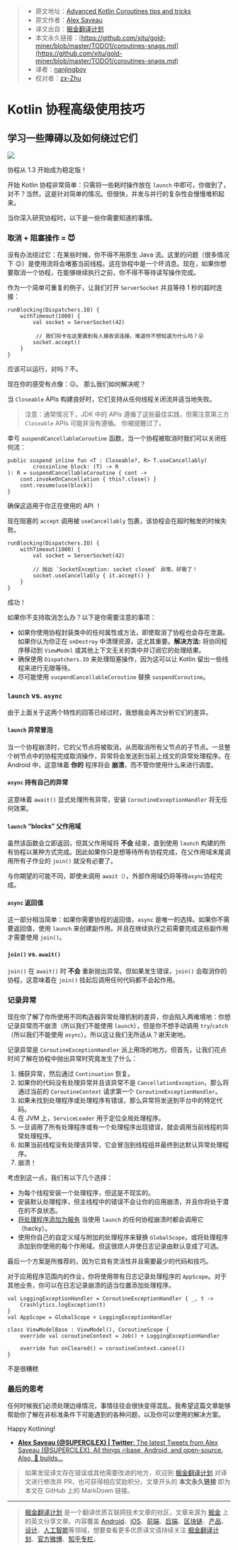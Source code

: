 > * 原文地址：[Advanced Kotlin Coroutines tips and tricks](https://proandroiddev.com/coroutines-snags-6bf6fb53a3d1)
> * 原文作者：[Alex Saveau](https://proandroiddev.com/@SUPERCILEX?source=post_header_lockup)
> * 译文出自：[掘金翻译计划](https://github.com/xitu/gold-miner)
> * 本文永久链接：[https://github.com/xitu/gold-miner/blob/master/TODO1/coroutines-snags.md](https://github.com/xitu/gold-miner/blob/master/TODO1/coroutines-snags.md)
> * 译者：[nanjingboy](https://github.com/nanjingboy)
> * 校对者：[zx-Zhu](https://github.com/zx-Zhu)

# Kotlin 协程高级使用技巧

## 学习一些障碍以及如何绕过它们

![](https://cdn-images-1.medium.com/max/800/1*xGP1VG9jCjZN1VqFKgrL9A.png)

协程从 1.3 开始成为稳定版！

开始 Kotlin 协程非常简单：只需将一些耗时操作放在 `launch` 中即可，你做到了，对不？当然，这是针对简单的情况。但很快，并发与并行的复杂性会慢慢堆积起来。

当你深入研究协程时，以下是一些你需要知道的事情。

### 取消 + 阻塞操作 = 😈

没有办法绕过它：在某些时候，你不得不用原生 Java 流。这里的问题（很多情况下 😉）是使用流将会堵塞当前线程。这在协程中是一个坏消息。现在，如果你想要取消一个协程，在能够继续执行之前，你不得不等待读写操作完成。

作为一个简单可重复的例子，让我们打开 `ServerSocket` 并且等待 1 秒的超时连接：

```
runBlocking(Dispatchers.IO) {
    withTimeout(1000) {
        val socket = ServerSocket(42)

         // 我们将卡在这里直到有人接收该连接。难道你不想知道为什么吗？😜
        socket.accept()
    }
}
```

应该可以运行，对吗？不。

现在你的感受有点像：😖。 那么我们如何解决呢？

当 `Closeable` APIs 构建良好时，它们支持从任何线程关闭流并适当地失败。

> 注意：通常情况下，JDK 中的 APIs 遵循了这些最佳实践，但需注意第三方 `Closeable` APIs 可能并没有遵循。 你被提醒过了。

幸亏 `suspendCancellableCoroutine` 函数，当一个协程被取消时我们可以关闭任何流：

```
public suspend inline fun <T : Closeable?, R> T.useCancellably(
        crossinline block: (T) -> R
): R = suspendCancellableCoroutine { cont ->
    cont.invokeOnCancellation { this?.close() }
    cont.resume(use(block))
}
```

确保这适用于你正在使用的 API ！

现在阻塞的 `accept` 调用被 `useCancellably` 包裹，该协程会在超时触发的时候失败。

```
runBlocking(Dispatchers.IO) {
    withTimeout(1000) {
        val socket = ServerSocket(42)

        // 抛出 `SocketException: socket closed` 异常。好极了！
        socket.useCancellably { it.accept() }
    }
}
```

成功！

如果你不支持取消怎么办？以下是你需要注意的事项：

*   如果你使用协程封装类中的任何属性或方法，即使取消了协程也会存在泄漏。如果你认为你正在 `onDestroy` 中清理资源，这尤其重要。**解决方法:** 将协同程序移动到 `ViewModel` 或其他上下文无关的类中并订阅它的处理结果。
*   确保使用 `Dispatchers.IO` 来处理阻塞操作，因为这可以让 Kotlin 留出一些线程来进行无限等待。
*   尽可能使用 `suspendCancellableCoroutine` 替换 `suspendCoroutine`。

### `launch` vs. `async`

由于上面关于这两个特性的回答已经过时，我想我会再次分析它们的差异。

#### `launch` 异常冒泡

当一个协程崩溃时，它的父节点将被取消，从而取消所有父节点的子节点。一旦整个树节点中的协程完成取消操作，异常将会发送到当前上线文的异常处理程序。在 Android 中，这意味着 **你的** 程序将会 **崩溃**，而不管你使用什么来进行调度。

#### `async` 持有自己的异常

这意味着 `await()` 显式处理所有异常，安装 `CoroutineExceptionHandler` 将无任何效果。

#### `launch` “blocks” 父作用域

虽然该函数会立即返回，但其父作用域将 **不会** 结束，直到使用 `launch` 构建的所有协程以某种方式完成。因此如果你只是想等待所有协程完成，在父作用域末尾调用所有子作业的 `join()` 就没有必要了。

与你期望的可能不同，即使未调用 `await（）`，外部作用域仍将等待`async`协程完成。

#### `async` 返回值

这一部分相当简单：如果你需要协程的返回值，`async` 是唯一的选择。如果你不需要返回值，使用 `launch` 来创建副作用。并且在继续执行之前需要完成这些副作用才需要使用 `join()`。

#### `join()` vs. `await()`

`join()` 在 `await()` 时 **不会** 重新抛出异常。但如果发生错误，`join()` 会取消你的协程，这意味着在 `join()` 挂起后调用任何代码都不会起作用。

### 记录异常

现在你了解了你所使用不同构造器异常处理机制的差异，你会陷入两难境地：你想记录异常而不崩溃（所以我们不能使用 `launch`），但是你不想手动调用 `try`/`catch` （所以我们不能使用 `async`）。所以这让我们无所适从？谢天谢地。

记录异常是  `CoroutineExceptionHandler` 派上用场的地方。但首先，让我们花点时间了解在协程中抛出异常时究竟发生了什么：

1.  捕获异常，然后通过 `Continuation` 恢复。
2.  如果你的代码没有处理异常并且该异常不是 `CancellationException`，那么将通过当前的 `CoroutineContext` 请求第一个 `CoroutineExceptionHandler`。
3.  如果未找到处理程序或处理程序有错误，那么异常将发送到平台中的特定代码。
4.  在 JVM 上，`ServiceLoader` 用于定位全局处理程序。
5.  一旦调用了所有处理程序或有一个处理程序出现错误，就会调用当前线程的异常处理程序。
6.  如果当前线程没有处理该异常，它会冒泡到线程组并最终到达默认异常处理程序。
7.  崩溃！

考虑到这一点，我们有以下几个选择：

*   为每个线程安装一个处理程序，但这是不现实的。
*   安装默认处理程序，但主线程中的错误不会让你的应用崩溃，并且你将处于潜在的不良状态。
*   [将处理程序添加为服务](https://gist.github.com/SUPERCILEX/f4b01ccf6fd4ef7ec0a85dbd59c89d6c) 当使用 `launch` 的任何协程崩溃时都会调用它（hacky）。
*   使用你自己的自定义域与附加的处理程序来替换 `GlobalScope`，或将处理程序添加到你使用的每个作用域，但这很烦人并使日志记录由默认变成了可选。

最后一个方案是所推荐的，因为它具有灵活性并且需要最少的代码和技巧。

对于应用程序范围内的作业，你将使用带有日志记录处理程序的 `AppScope`。对于其他业务，你可以在日志记录崩溃的适当位置添加处理程序。

```
val LoggingExceptionHandler = CoroutineExceptionHandler { _, t ->
    Crashlytics.logException(t)
}
val AppScope = GlobalScope + LoggingExceptionHandler
```

```
class ViewModelBase : ViewModel(), CoroutineScope {
    override val coroutineContext = Job() + LoggingExceptionHandler

    override fun onCleared() = coroutineContext.cancel()
}
```

不是很糟糕

### 最后的思考

任何时候我们必须处理边缘情况，事情往往会很快变得混乱。我希望这篇文章能够帮助你了解在非标准条件下可能遇到的各种问题，以及你可以使用的解决方案。

Happy Kotlining!

* [**Alex Saveau (@SUPERCILEX) | Twitter**: The latest Tweets from Alex Saveau (@SUPERCILEX). All things 🔥base, Android, and open-source. Also, 🐤 builds...](https://twitter.com/SUPERCILEX "https://twitter.com/SUPERCILEX")

> 如果发现译文存在错误或其他需要改进的地方，欢迎到 [掘金翻译计划](https://github.com/xitu/gold-miner) 对译文进行修改并 PR，也可获得相应奖励积分。文章开头的 **本文永久链接** 即为本文在 GitHub 上的 MarkDown 链接。


---

> [掘金翻译计划](https://github.com/xitu/gold-miner) 是一个翻译优质互联网技术文章的社区，文章来源为 [掘金](https://juejin.im) 上的英文分享文章。内容覆盖 [Android](https://github.com/xitu/gold-miner#android)、[iOS](https://github.com/xitu/gold-miner#ios)、[前端](https://github.com/xitu/gold-miner#前端)、[后端](https://github.com/xitu/gold-miner#后端)、[区块链](https://github.com/xitu/gold-miner#区块链)、[产品](https://github.com/xitu/gold-miner#产品)、[设计](https://github.com/xitu/gold-miner#设计)、[人工智能](https://github.com/xitu/gold-miner#人工智能)等领域，想要查看更多优质译文请持续关注 [掘金翻译计划](https://github.com/xitu/gold-miner)、[官方微博](http://weibo.com/juejinfanyi)、[知乎专栏](https://zhuanlan.zhihu.com/juejinfanyi)。
